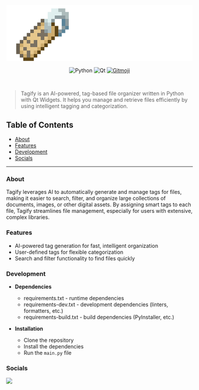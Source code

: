 <p align="center">
<img src="readme-assets/logo.png">
</p>

<p align="center">
<img src="https://img.shields.io/badge/Python-3776AB?logo=python&logoColor=fff" alt="Python"/>
<img src="https://img.shields.io/badge/Qt-41CD52?logo=qt&logoColor=white" alt="Qt"/>
<a href="https://gitmoji.dev">
  <img
    src="https://img.shields.io/badge/gitmoji-%20%F0%9F%98%9C%20%F0%9F%98%8D-FFDD67.svg"
    alt="Gitmoji"
  />
</a>
</p>

<br />

> Tagify is an AI-powered, tag-based file organizer written in Python with Qt Widgets. It helps you manage and retrieve files efficiently by using intelligent tagging and categorization.

## Table of Contents
- [About](#about)
- [Features](#features)
- [Development](#development)
- [Socials](#socials)

---

### About
Tagify leverages AI to automatically generate and manage tags for files, making it easier to search, filter, and organize large collections of documents, images, or other digital assets. By assigning smart tags to each file, Tagify streamlines file management, especially for users with extensive, complex libraries.

### Features
- AI-powered tag generation for fast, intelligent organization
- User-defined tags for flexible categorization
- Search and filter functionality to find files quickly

### Development

- **Dependencies**
  - requirements.txt - runtime dependencies
  - requirements-dev.txt - development dependencies (linters, formatters, etc.)
  - requirements-build.txt - build dependencies (PyInstaller, etc.)

- **Installation**
  - Clone the repository
  - Install the dependencies
  - Run the `main.py` file


### Socials

<a href="https://fosstodon.org/@TagifyProject">
	<img src="https://img.shields.io/badge/Mastodon-6364FF?logo=mastodon&logoColor=fff"/>
</a>
